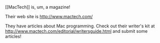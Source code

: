 [[MacTech]] is, um, a magazine!

Their web site is http://www.mactech.com/

They have articles about Mac programming.  Check out their writer's kit at http://www.mactech.com/editorial/writersguide.html and submit some articles!